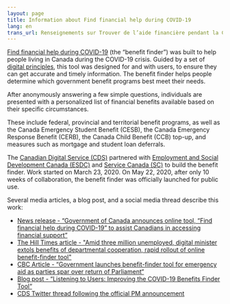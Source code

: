 ```yaml
---
layout: page
title: Information about Find financial help during COVID-19
lang: en
trans_url: Renseignements sur Trouver de l’aide financière pendant la COVID-19
---
```

[Find financial help during COVID-19](https://www.canada.ca/coronavirusbenefits) (the “benefit finder”) was built to help people living in Canada during the COVID-19 crisis. Guided by a set of [digital principles](https://www.canada.ca/en/government/system/digital-government/government-canada-digital-standards.html), this tool was designed for and with users, to ensure they can get accurate and timely information. The benefit finder helps people determine which government benefit programs best meet their needs.

After anonymously answering a few simple questions, individuals are presented with a personalized list of financial benefits available based on their specific circumstances.

These include federal, provincial and territorial benefit programs, as well as the Canada Emergency Student Benefit (CESB), the Canada Emergency Response Benefit (CERB), the Canada Child Benefit (CCB) top-up, and measures such as mortgage and student loan deferrals.

The [Canadian Digital Service (CDS)](https://digital.canada.ca/) partnered with [Employment and Social Development Canada (ESDC)](https://www.canada.ca/en/employment-social-development.html) and [Service Canada (SC)](https://www.canada.ca/en/employment-social-development/corporate/portfolio/service-canada.html) to build the benefit finder. Work started on March 23, 2020. On May 22, 2020, after only 10 weeks of collaboration, the benefit finder was officially launched for public use.

Several media articles, a blog post, and a social media thread describe this work:

* [News release - “Government of Canada announces online tool, “Find financial help during COVID-19” to assist Canadians in accessing financial support”](https://www.canada.ca/en/treasury-board-secretariat/news/2020/05/government-of-canada-launches-online-tool-find-financial-help-during-covid-19-to-assist-canadians-in-accessing-financial-support.html)
* [The Hill Times article - "Amid three million unemployed, digital minister extols benefits of departmental cooperation, rapid rollout of online benefit-finder tool"](https://www.hilltimes.com/2020/06/04/amid-three-million-unemployed-digital-minister-extols-benefits-of-departmental-cooperation-rapid-rollout-of-online-benefit-finder-tool/251465?utm_source=Subscriber+-++Hill+Times+Publishing&utm_campaign=5732f84b1c-EMAIL_CAMPAIGN_2020_06_05_10_00&utm_medium=email&utm_term=0_8edecd9364-5732f84b1c-91422728&mc_cid=5732f84b1c&mc_eid=262507f43d)
* [CBC Article - “Government launches benefit-finder tool for emergency aid as parties spar over return of Parliament“](https://www.cbc.ca/news/politics/benefits-aid-covid19-parliament-house-1.5580106)
* [Blog post - “Listening to Users: Improving the COVID-19 Benefits Finder Tool“](https://digital.canada.ca/2020/07/06/improving-our-covid-19-benefits-finder-tool-using-a-feedback-text-box/)
* [CDS Twitter thread following the official PM announcement](https://twitter.com/CDS_GC/status/1263857242199265280)